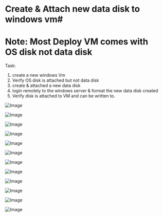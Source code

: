 # Create & Attach new data disk to windows vm#
# Note: Most Deploy VM comes with OS disk not data disk #
Task:
1. create a new windows Vm
2. Verify OS disk is attached but not data disk
3. create & attached a new data disk
4. login remotely to the windows server & format the new data disk created
5. Verify disk is attached to VM and can be written to.

![Image](https://github.com/user-attachments/assets/a031ce96-e309-4026-8224-6cf74fef7a48)

![Image](https://github.com/user-attachments/assets/e4eb75c0-4e7c-4d67-91e1-1a5f3307b0a4)

![Image](https://github.com/user-attachments/assets/e9cfc1af-a2b9-4850-a1fa-ed6640f697ca)

![Image](https://github.com/user-attachments/assets/476d939b-9463-424e-9ade-154d3866852c)

![Image](https://github.com/user-attachments/assets/bc3615e5-55e5-46d3-be0c-abde23470b33)

![Image](https://github.com/user-attachments/assets/6d085293-a765-4815-97a0-6372c939096f)

![Image](https://github.com/user-attachments/assets/ddfcad6d-3777-4e4b-8ee5-f0893d1eaef5)

![Image](https://github.com/user-attachments/assets/02ec23f1-f580-470f-9793-5d0b3e9e7623)

![Image](https://github.com/user-attachments/assets/589eeb54-c039-4634-acc7-b638e7b9a862)

![Image](https://github.com/user-attachments/assets/220e5b48-b820-4d3b-a596-6be734c7d139)

![Image](https://github.com/user-attachments/assets/119df5fb-3909-41c0-a199-25f8bd593ece)

![Image](https://github.com/user-attachments/assets/280ea4f8-26a0-47ad-be19-1a2d68dc96e0)
